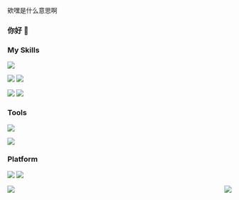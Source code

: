 欸嘿是什么意思啊 

### 你好 👋




### My Skills
[<img src="https://badgen.net/badge/icon/github?icon=github&label" />](https://badgen.net/badge/icon/github?icon=github&label)

[<img src="https://badgen.net/badge/icon/typescript?icon=typescript&label" />](https://badgen.net/badge/icon/typescript?icon=typescript&label) [<img src="https://badgen.net/badge/icon/npm?icon=npm&label" />](https://badgen.net/badge/icon/npm?icon=npm&label)

[<img src="https://badgen.net/badge/icon/java?icon=java&label" />](https://badgen.net/badge/icon/java?icon=java&label) [<img src="https://badgen.net/badge/icon/maven?icon=maven&label" />](https://badgen.net/badge/icon/maven?icon=maven&label)




### Tools

[<img src="https://badgen.net/badge/icon/docker?icon=docker&label"/>](https://badgen.net/badge/icon/docker?icon=docker&label) 

[<img src="https://badgen.net/badge/icon/git?icon=git&label"/>](https://badgen.net/badge/icon/git?icon=git&label)


### Platform
[<img src="https://img.shields.io/badge/Cloud-Azure-orange"/>]()
[<img src="https://img.shields.io/badge/Cloud-AWS-orange"/>]()


<img align="left" src="https://roadmap.sh/card/tall/66f3e323c45e253cb04a16b6?variant=light" /> <img align="right" src="https://github-readme-stats.vercel.app/api?username=NMSLSB-001&show_icons=true&icon_color=CE1D2D&text_color=718096&bg_color=ffffff&hide_title=true" />
